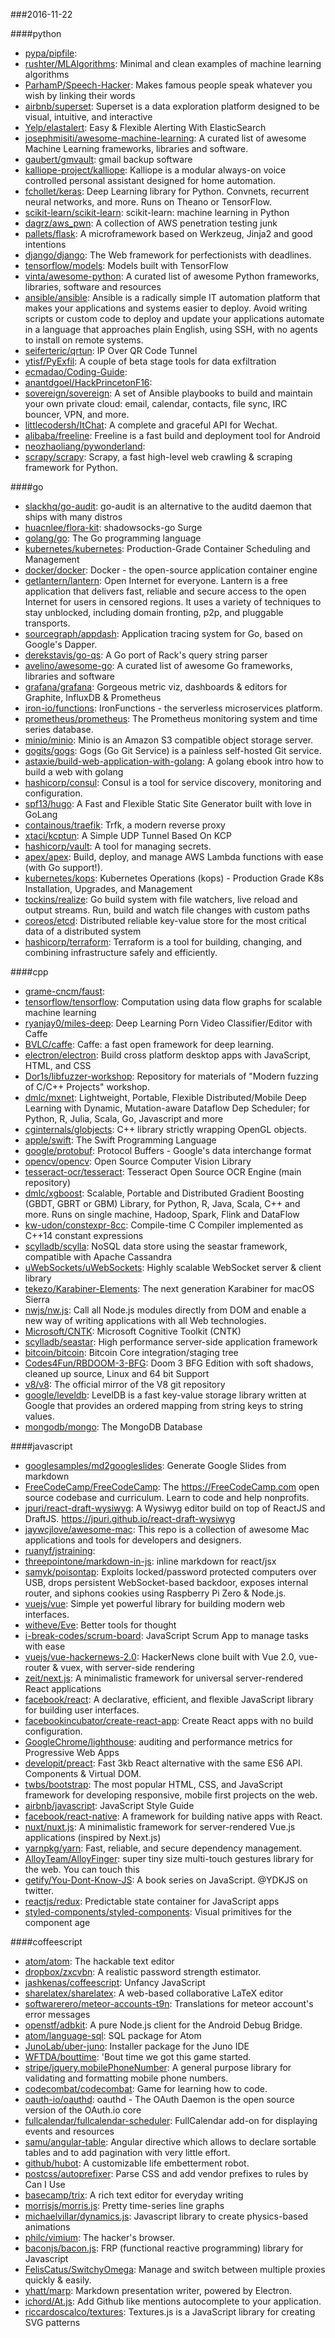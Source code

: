 ###2016-11-22

####python
* [pypa/pipfile](https://github.com/pypa/pipfile): 
* [rushter/MLAlgorithms](https://github.com/rushter/MLAlgorithms): Minimal and clean examples of machine learning algorithms
* [ParhamP/Speech-Hacker](https://github.com/ParhamP/Speech-Hacker): Makes famous people speak whatever you wish by linking their words
* [airbnb/superset](https://github.com/airbnb/superset): Superset is a data exploration platform designed to be visual, intuitive, and interactive
* [Yelp/elastalert](https://github.com/Yelp/elastalert): Easy & Flexible Alerting With ElasticSearch
* [josephmisiti/awesome-machine-learning](https://github.com/josephmisiti/awesome-machine-learning): A curated list of awesome Machine Learning frameworks, libraries and software.
* [gaubert/gmvault](https://github.com/gaubert/gmvault): gmail backup software
* [kalliope-project/kalliope](https://github.com/kalliope-project/kalliope): Kalliope is a modular always-on voice controlled personal assistant designed for home automation.
* [fchollet/keras](https://github.com/fchollet/keras): Deep Learning library for Python. Convnets, recurrent neural networks, and more. Runs on Theano or TensorFlow.
* [scikit-learn/scikit-learn](https://github.com/scikit-learn/scikit-learn): scikit-learn: machine learning in Python
* [dagrz/aws_pwn](https://github.com/dagrz/aws_pwn): A collection of AWS penetration testing junk
* [pallets/flask](https://github.com/pallets/flask): A microframework based on Werkzeug, Jinja2 and good intentions
* [django/django](https://github.com/django/django): The Web framework for perfectionists with deadlines.
* [tensorflow/models](https://github.com/tensorflow/models): Models built with TensorFlow
* [vinta/awesome-python](https://github.com/vinta/awesome-python): A curated list of awesome Python frameworks, libraries, software and resources
* [ansible/ansible](https://github.com/ansible/ansible): Ansible is a radically simple IT automation platform that makes your applications and systems easier to deploy. Avoid writing scripts or custom code to deploy and update your applications automate in a language that approaches plain English, using SSH, with no agents to install on remote systems.
* [seiferteric/qrtun](https://github.com/seiferteric/qrtun): IP Over QR Code Tunnel
* [ytisf/PyExfil](https://github.com/ytisf/PyExfil): A couple of beta stage tools for data exfiltration
* [ecmadao/Coding-Guide](https://github.com/ecmadao/Coding-Guide): 
* [anantdgoel/HackPrincetonF16](https://github.com/anantdgoel/HackPrincetonF16): 
* [sovereign/sovereign](https://github.com/sovereign/sovereign): A set of Ansible playbooks to build and maintain your own private cloud: email, calendar, contacts, file sync, IRC bouncer, VPN, and more.
* [littlecodersh/ItChat](https://github.com/littlecodersh/ItChat): A complete and graceful API for Wechat. 
* [alibaba/freeline](https://github.com/alibaba/freeline): Freeline is a fast build and deployment tool for Android
* [neozhaoliang/pywonderland](https://github.com/neozhaoliang/pywonderland): 
* [scrapy/scrapy](https://github.com/scrapy/scrapy): Scrapy, a fast high-level web crawling & scraping framework for Python.

####go
* [slackhq/go-audit](https://github.com/slackhq/go-audit): go-audit is an alternative to the auditd daemon that ships with many distros
* [huacnlee/flora-kit](https://github.com/huacnlee/flora-kit):   shadowsocks-go  Surge 
* [golang/go](https://github.com/golang/go): The Go programming language
* [kubernetes/kubernetes](https://github.com/kubernetes/kubernetes): Production-Grade Container Scheduling and Management
* [docker/docker](https://github.com/docker/docker): Docker - the open-source application container engine
* [getlantern/lantern](https://github.com/getlantern/lantern):  Open Internet for everyone. Lantern is a free application that delivers fast, reliable and secure access to the open Internet for users in censored regions. It uses a variety of techniques to stay unblocked, including domain fronting, p2p, and pluggable transports.
* [sourcegraph/appdash](https://github.com/sourcegraph/appdash): Application tracing system for Go, based on Google's Dapper.
* [derekstavis/go-qs](https://github.com/derekstavis/go-qs): A Go port of Rack's query string parser
* [avelino/awesome-go](https://github.com/avelino/awesome-go): A curated list of awesome Go frameworks, libraries and software
* [grafana/grafana](https://github.com/grafana/grafana): Gorgeous metric viz, dashboards & editors for Graphite, InfluxDB & Prometheus
* [iron-io/functions](https://github.com/iron-io/functions): IronFunctions - the serverless microservices platform.
* [prometheus/prometheus](https://github.com/prometheus/prometheus): The Prometheus monitoring system and time series database.
* [minio/minio](https://github.com/minio/minio): Minio is an Amazon S3 compatible object storage server.
* [gogits/gogs](https://github.com/gogits/gogs): Gogs (Go Git Service) is a painless self-hosted Git service.
* [astaxie/build-web-application-with-golang](https://github.com/astaxie/build-web-application-with-golang): A golang ebook intro how to build a web with golang
* [hashicorp/consul](https://github.com/hashicorp/consul): Consul is a tool for service discovery, monitoring and configuration.
* [spf13/hugo](https://github.com/spf13/hugo): A Fast and Flexible Static Site Generator built with love in GoLang
* [containous/traefik](https://github.com/containous/traefik): Trfk, a modern reverse proxy
* [xtaci/kcptun](https://github.com/xtaci/kcptun): A Simple UDP Tunnel Based On KCP
* [hashicorp/vault](https://github.com/hashicorp/vault): A tool for managing secrets.
* [apex/apex](https://github.com/apex/apex): Build, deploy, and manage AWS Lambda functions with ease (with Go support!).
* [kubernetes/kops](https://github.com/kubernetes/kops): Kubernetes Operations (kops) - Production Grade K8s Installation, Upgrades, and Management
* [tockins/realize](https://github.com/tockins/realize): Go build system with file watchers, live reload and output streams. Run, build and watch file changes with custom paths
* [coreos/etcd](https://github.com/coreos/etcd): Distributed reliable key-value store for the most critical data of a distributed system
* [hashicorp/terraform](https://github.com/hashicorp/terraform): Terraform is a tool for building, changing, and combining infrastructure safely and efficiently.

####cpp
* [grame-cncm/faust](https://github.com/grame-cncm/faust): 
* [tensorflow/tensorflow](https://github.com/tensorflow/tensorflow): Computation using data flow graphs for scalable machine learning
* [ryanjay0/miles-deep](https://github.com/ryanjay0/miles-deep): Deep Learning Porn Video Classifier/Editor with Caffe
* [BVLC/caffe](https://github.com/BVLC/caffe): Caffe: a fast open framework for deep learning.
* [electron/electron](https://github.com/electron/electron): Build cross platform desktop apps with JavaScript, HTML, and CSS
* [Dor1s/libfuzzer-workshop](https://github.com/Dor1s/libfuzzer-workshop): Repository for materials of "Modern fuzzing of C/C++ Projects" workshop.
* [dmlc/mxnet](https://github.com/dmlc/mxnet): Lightweight, Portable, Flexible Distributed/Mobile Deep Learning with Dynamic, Mutation-aware Dataflow Dep Scheduler; for Python, R, Julia, Scala, Go, Javascript and more
* [cginternals/globjects](https://github.com/cginternals/globjects): C++ library strictly wrapping OpenGL objects.
* [apple/swift](https://github.com/apple/swift): The Swift Programming Language
* [google/protobuf](https://github.com/google/protobuf): Protocol Buffers - Google's data interchange format
* [opencv/opencv](https://github.com/opencv/opencv): Open Source Computer Vision Library
* [tesseract-ocr/tesseract](https://github.com/tesseract-ocr/tesseract): Tesseract Open Source OCR Engine (main repository)
* [dmlc/xgboost](https://github.com/dmlc/xgboost): Scalable, Portable and Distributed Gradient Boosting (GBDT, GBRT or GBM) Library, for Python, R, Java, Scala, C++ and more. Runs on single machine, Hadoop, Spark, Flink and DataFlow
* [kw-udon/constexpr-8cc](https://github.com/kw-udon/constexpr-8cc): Compile-time C Compiler implemented as C++14 constant expressions
* [scylladb/scylla](https://github.com/scylladb/scylla): NoSQL data store using the seastar framework, compatible with Apache Cassandra
* [uWebSockets/uWebSockets](https://github.com/uWebSockets/uWebSockets): Highly scalable WebSocket server & client library
* [tekezo/Karabiner-Elements](https://github.com/tekezo/Karabiner-Elements): The next generation Karabiner for macOS Sierra
* [nwjs/nw.js](https://github.com/nwjs/nw.js): Call all Node.js modules directly from DOM and enable a new way of writing applications with all Web technologies.
* [Microsoft/CNTK](https://github.com/Microsoft/CNTK): Microsoft Cognitive Toolkit (CNTK)
* [scylladb/seastar](https://github.com/scylladb/seastar): High performance server-side application framework
* [bitcoin/bitcoin](https://github.com/bitcoin/bitcoin): Bitcoin Core integration/staging tree
* [Codes4Fun/RBDOOM-3-BFG](https://github.com/Codes4Fun/RBDOOM-3-BFG): Doom 3 BFG Edition with soft shadows, cleaned up source, Linux and 64 bit Support
* [v8/v8](https://github.com/v8/v8): The official mirror of the V8 git repository
* [google/leveldb](https://github.com/google/leveldb): LevelDB is a fast key-value storage library written at Google that provides an ordered mapping from string keys to string values.
* [mongodb/mongo](https://github.com/mongodb/mongo): The MongoDB Database

####javascript
* [googlesamples/md2googleslides](https://github.com/googlesamples/md2googleslides): Generate Google Slides from markdown
* [FreeCodeCamp/FreeCodeCamp](https://github.com/FreeCodeCamp/FreeCodeCamp): The https://FreeCodeCamp.com open source codebase and curriculum. Learn to code and help nonprofits.
* [jpuri/react-draft-wysiwyg](https://github.com/jpuri/react-draft-wysiwyg): A Wysiwyg editor build on top of ReactJS and DraftJS. https://jpuri.github.io/react-draft-wysiwyg
* [jaywcjlove/awesome-mac](https://github.com/jaywcjlove/awesome-mac):  This repo is a collection of awesome Mac applications and tools for developers and designers.
* [ruanyf/jstraining](https://github.com/ruanyf/jstraining): 
* [threepointone/markdown-in-js](https://github.com/threepointone/markdown-in-js): inline markdown for react/jsx
* [samyk/poisontap](https://github.com/samyk/poisontap): Exploits locked/password protected computers over USB, drops persistent WebSocket-based backdoor, exposes internal router, and siphons cookies using Raspberry Pi Zero & Node.js.
* [vuejs/vue](https://github.com/vuejs/vue): Simple yet powerful library for building modern web interfaces.
* [witheve/Eve](https://github.com/witheve/Eve): Better tools for thought
* [i-break-codes/scrum-board](https://github.com/i-break-codes/scrum-board): JavaScript Scrum App to manage tasks with ease
* [vuejs/vue-hackernews-2.0](https://github.com/vuejs/vue-hackernews-2.0): HackerNews clone built with Vue 2.0, vue-router & vuex, with server-side rendering
* [zeit/next.js](https://github.com/zeit/next.js): A minimalistic framework for universal server-rendered React applications
* [facebook/react](https://github.com/facebook/react): A declarative, efficient, and flexible JavaScript library for building user interfaces.
* [facebookincubator/create-react-app](https://github.com/facebookincubator/create-react-app): Create React apps with no build configuration.
* [GoogleChrome/lighthouse](https://github.com/GoogleChrome/lighthouse): auditing and performance metrics for Progressive Web Apps
* [developit/preact](https://github.com/developit/preact):  Fast 3kb React alternative with the same ES6 API. Components & Virtual DOM.
* [twbs/bootstrap](https://github.com/twbs/bootstrap): The most popular HTML, CSS, and JavaScript framework for developing responsive, mobile first projects on the web.
* [airbnb/javascript](https://github.com/airbnb/javascript): JavaScript Style Guide
* [facebook/react-native](https://github.com/facebook/react-native): A framework for building native apps with React.
* [nuxt/nuxt.js](https://github.com/nuxt/nuxt.js): A minimalistic framework for server-rendered Vue.js applications (inspired by Next.js)
* [yarnpkg/yarn](https://github.com/yarnpkg/yarn):  Fast, reliable, and secure dependency management.
* [AlloyTeam/AlloyFinger](https://github.com/AlloyTeam/AlloyFinger): super tiny size multi-touch gestures library for the web. You can touch this 
* [getify/You-Dont-Know-JS](https://github.com/getify/You-Dont-Know-JS): A book series on JavaScript. @YDKJS on twitter.
* [reactjs/redux](https://github.com/reactjs/redux): Predictable state container for JavaScript apps
* [styled-components/styled-components](https://github.com/styled-components/styled-components): Visual primitives for the component age 

####coffeescript
* [atom/atom](https://github.com/atom/atom): The hackable text editor
* [dropbox/zxcvbn](https://github.com/dropbox/zxcvbn): A realistic password strength estimator.
* [jashkenas/coffeescript](https://github.com/jashkenas/coffeescript): Unfancy JavaScript
* [sharelatex/sharelatex](https://github.com/sharelatex/sharelatex): A web-based collaborative LaTeX editor
* [softwarerero/meteor-accounts-t9n](https://github.com/softwarerero/meteor-accounts-t9n): Translations for meteor account's error messages
* [openstf/adbkit](https://github.com/openstf/adbkit): A pure Node.js client for the Android Debug Bridge.
* [atom/language-sql](https://github.com/atom/language-sql): SQL package for Atom
* [JunoLab/uber-juno](https://github.com/JunoLab/uber-juno): Installer package for the Juno IDE
* [WFTDA/bouttime](https://github.com/WFTDA/bouttime): 'Bout time we got this game started.
* [stripe/jquery.mobilePhoneNumber](https://github.com/stripe/jquery.mobilePhoneNumber): A general purpose library for validating and formatting mobile phone numbers.
* [codecombat/codecombat](https://github.com/codecombat/codecombat): Game for learning how to code.
* [oauth-io/oauthd](https://github.com/oauth-io/oauthd): oauthd - The OAuth Daemon is the open source version of the OAuth.io core
* [fullcalendar/fullcalendar-scheduler](https://github.com/fullcalendar/fullcalendar-scheduler): FullCalendar add-on for displaying events and resources
* [samu/angular-table](https://github.com/samu/angular-table): Angular directive which allows to declare sortable tables and to add pagination with very little effort.
* [github/hubot](https://github.com/github/hubot): A customizable life embetterment robot.
* [postcss/autoprefixer](https://github.com/postcss/autoprefixer): Parse CSS and add vendor prefixes to rules by Can I Use
* [basecamp/trix](https://github.com/basecamp/trix): A rich text editor for everyday writing
* [morrisjs/morris.js](https://github.com/morrisjs/morris.js): Pretty time-series line graphs
* [michaelvillar/dynamics.js](https://github.com/michaelvillar/dynamics.js): Javascript library to create physics-based animations
* [philc/vimium](https://github.com/philc/vimium): The hacker's browser.
* [baconjs/bacon.js](https://github.com/baconjs/bacon.js): FRP (functional reactive programming) library for Javascript
* [FelisCatus/SwitchyOmega](https://github.com/FelisCatus/SwitchyOmega): Manage and switch between multiple proxies quickly & easily.
* [yhatt/marp](https://github.com/yhatt/marp): Markdown presentation writer, powered by Electron.
* [ichord/At.js](https://github.com/ichord/At.js): Add Github like mentions autocomplete to your application.
* [riccardoscalco/textures](https://github.com/riccardoscalco/textures): Textures.js is a JavaScript library for creating SVG patterns
